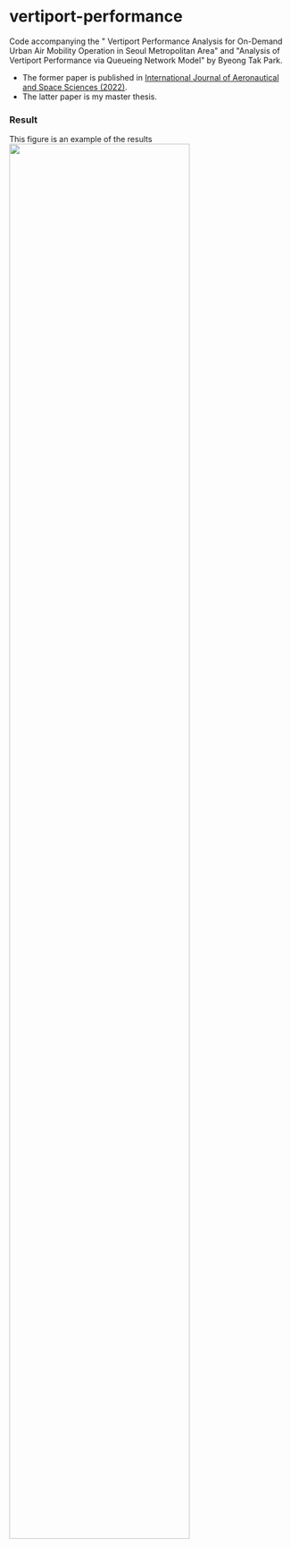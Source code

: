 # vertiport-performance
Code accompanying the " Vertiport Performance Analysis for On-Demand Urban Air Mobility Operation in Seoul Metropolitan Area" and "Analysis of Vertiport Performance via Queueing Network Model" by Byeong Tak Park. 

* The former paper is published in [International Journal of Aeronautical and Space Sciences (2022)](https://link.springer.com/article/10.1007/s42405-022-00505-z).
* The latter paper is my master thesis.

### Result 
This figure is an example of the results
<img width="80%" src="https://user-images.githubusercontent.com/125178959/218299129-4acd71f5-6c1d-40ad-91f2-9fbf900f3eb1.jpg"/>
